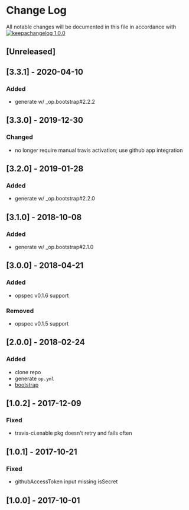 # Change Log

All notable changes will be documented in this file in accordance with
[![keepachangelog 1.0.0](https://img.shields.io/badge/keepachangelog-1.0.0-brightgreen.svg)](http://keepachangelog.com/en/1.0.0/)

## \[Unreleased]
## \[3.3.1] - 2020-04-10

### Added
- generate w/ _op.bootstrap#2.2.2

## \[3.3.0] - 2019-12-30

### Changed
- no longer require manual travis activation; use github app integration

## \[3.2.0] - 2019-01-28

### Added
- generate w/ _op.bootstrap#2.2.0

## \[3.1.0] - 2018-10-08

### Added
- generate w/ _op.bootstrap#2.1.0

## \[3.0.0] - 2018-04-21

### Added
- opspec v0.1.6 support

### Removed

- opspec v0.1.5 support

## \[2.0.0] - 2018-02-24

### Added

- clone repo
- generate `op.yml`
- [bootstrap](https://github.com/opspec-pkgs/_.pkg.bootstrap)

## \[1.0.2] - 2017-12-09

### Fixed

- travis-ci.enable pkg doesn't retry and fails often

## \[1.0.1] - 2017-10-21

### Fixed

- githubAccessToken input missing isSecret

## \[1.0.0] - 2017-10-01

